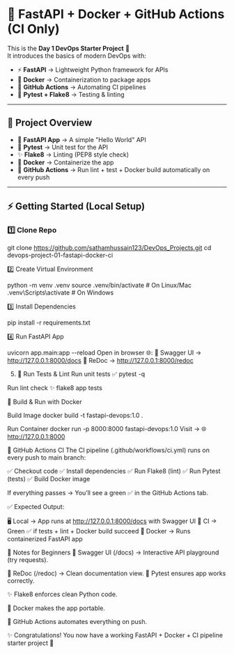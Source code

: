 # 🚀 FastAPI + Docker + GitHub Actions (CI Only)

This is the **Day 1 DevOps Starter Project** 🎯  
It introduces the basics of modern DevOps with:

- ⚡ **FastAPI** → Lightweight Python framework for APIs  
- 🐳 **Docker** → Containerization to package apps  
- 🤖 **GitHub Actions** → Automating CI pipelines  
- 🧪 **Pytest + Flake8** → Testing & linting  

---

## 📂 Project Overview

- 📌 **FastAPI App** → A simple "Hello World" API  
- 🧪 **Pytest** → Unit test for the API  
- ✨ **Flake8** → Linting (PEP8 style check)  
- 🐳 **Docker** → Containerize the app  
- 🤖 **GitHub Actions** → Run lint + test + Docker build automatically on every push  

---

## ⚡ Getting Started (Local Setup)

### 1️⃣ Clone Repo

git clone https://github.com/sathamhussain123/DevOps_Projects.git
cd devops-project-01-fastapi-docker-ci

2️⃣ Create Virtual Environment

python -m venv .venv
source .venv/bin/activate   # On Linux/Mac
.venv\Scripts\activate      # On Windows

3️⃣ Install Dependencies

pip install -r requirements.txt

4️⃣ Run FastAPI App

uvicorn app.main:app --reload
Open in browser 🌐:
      📖 Swagger UI → http://127.0.0.1:8000/docs
      📝 ReDoc → http://127.0.0.1:8000/redoc

5. 🧪 Run Tests & Lint
Run unit tests ✅
pytest -q

Run lint check ✨
flake8 app tests

🐳 Build & Run with Docker

Build Image
docker build -t fastapi-devops:1.0 .

Run Container
docker run -p 8000:8000 fastapi-devops:1.0
Visit → 🌐 http://127.0.0.1:8000

🤖 GitHub Actions CI
The CI pipeline (.github/workflows/ci.yml) runs on every push to main branch:

✅ Checkout code
✅ Install dependencies
✅ Run Flake8 (lint)
✅ Run Pytest (tests)
✅ Build Docker image

If everything passes → You’ll see a green ✅ in the GitHub Actions tab.

✅ Expected Output:

🖥️ Local → App runs at http://127.0.0.1:8000/docs with Swagger UI
🤖 CI → Green ✅ if tests + lint + Docker build succeed
🐳 Docker → Runs containerized FastAPI app

📌 Notes for Beginners
📖 Swagger UI (/docs) → Interactive API playground (try requests).

📝 ReDoc (/redoc) → Clean documentation view.
🧪 Pytest ensures app works correctly.

✨ Flake8 enforces clean Python code.

🐳 Docker makes the app portable.

🤖 GitHub Actions automates everything on push.


✨ Congratulations! You now have a working FastAPI + Docker + CI pipeline starter project 🎉
